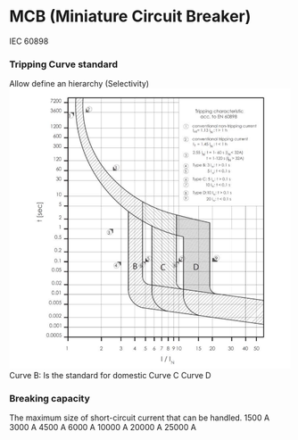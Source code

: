 

# MCB (Miniature Circuit Breaker)
IEC 60898


###  Tripping Curve standard 
Allow define an hierarchy (Selectivity)
![alt text](/Pictures/13.png)
Curve B: Is the standard for domestic
Curve C
Curve D

### Breaking capacity
The maximum size of short-circuit current that can be handled.
1500 A
3000 A
4500 A
6000 A
10000 A
20000 A
25000 A